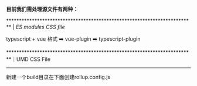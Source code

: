 **目前我们需处理源文件有两种：**

************************************************************************* | *ES modules CSS file*

typescript + vue 格式   ➡️  vue-plugin ➡️ typescript-plugin

*************************************************************************｜UMD CSS File

---

新建一个build目录在下面创建rollup.config.js
